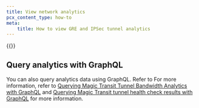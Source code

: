 ```yaml
---
title: View network analytics
pcx_content_type: how-to
meta:
    title: How to view GRE and IPSec tunnel analytics
---
```


{{<render file="_network-analytics.md" withParameters="Magic WAN">}}

## Query analytics with GraphQL

You can also query analytics data using GraphQL. Refer to For more information, refer to [Querying Magic Transit Tunnel Bandwidth Analytics with GraphQL](/analytics/graphql-api/tutorials/querying-magic-transit-tunnel-bandwidth-analytics/) and [Querying Magic Transit tunnel health check results with GraphQL](/analytics/graphql-api/tutorials/querying-magic-transit-tunnel-healthcheck-results/) for more information.